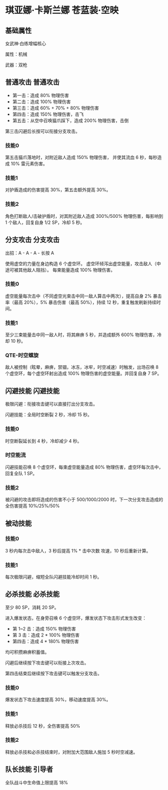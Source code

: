 # 琪亚娜·卡斯兰娜 苍蓝装·空映

## 基础属性

女武神·白练增幅核心

属性：机械

武器：双枪

## 普通攻击 普通攻击

* 第一击：造成 80% 物理伤害
* 第二击：造成 100% 物理伤害
* 第三击：造成 60% + 70% + 80% 物理伤害
* 第四击：造成 150% 物理伤害，击飞
* 第五击：从空中召唤猫爪踩下，造成 200% 物理伤害，击倒

第三击闪避后长按可以衔接分支攻击。

### 技能0

第五击猫爪落地时，对附近敌人造成 150% 物理伤害，
并使其流血 6 秒，每秒造成 10% 雷元素伤害。

### 技能1

对护盾造成的伤害提高 30%，第五击额外提高 30%。

### 技能2

角色打断敌人/击破护盾时，对其附近敌人造成 300%/500% 物理伤害，每影响到 1 个敌人，回复自身 1/2 SP，冷却 5 秒。

## 分支攻击 分支攻击

出招：A - A - A - 长按 A

使用虚空的力量在身边构造 6 个虚空环。
虚空环倾泻出虚空能量，攻击敌人（中途可被其他敌人阻挡）。
每束能量造成 100% 物理伤害。

### 技能0

虚空能量每次击中（不同虚空光束击中同一敌人算击中两次），提高自身 2% 暴击率（最高 20%），5% 暴击伤害（最高 50%），持续 12 秒，重复触发刷新持续时间。

### 技能1

至少三束能量击中同一敌人时，将其麻痹 5 秒，并造成额外 600% 物理伤害，冷却 10 秒。

### QTE-时空螺旋

敌人被控制（眩晕，麻痹，禁锢，冰冻，冰牢，时空减速）时触发，出场召唤 8 个虚空环，每个虚空环射出造成 100% 物理伤害的虚空能量。并回复自身 7 SP。

## 闪避技能 闪避技能

极限闪避：衔接攻击键可以直接打出分支攻击。

闪避技能：全局时空断裂 2 秒，冷却 15 秒。

### 技能0

时空断裂延长到 4 秒，冷却减少 4 秒。

### 时空能流

闪避技能召唤 8 个虚空环，每束虚空能量造成 80% 物理伤害，虚空环每次击中，回复全队 1 SP。

### 技能2

被闪避的攻击即将造成的伤害不小于 500/1000/2000 时，下一次分支攻击造成的全伤害提高 10%/25%/50%

## 被动技能

### 技能0

3 秒内每次击中敌人，3 秒后提高 1% * 击中次数 攻速，10 秒后重新计算。

### 技能1

每次极限闪避，缩短全队闪避技能冷却时间 1 秒。

## 必杀技能 必杀技能

至少 80 SP，消耗 20 SP。

进入爆发状态，在身旁召唤 6 个虚空环，爆发状态下攻击形式发生改变：

* 第 1~2 击：造成 150% 物理伤害
* 第 3 击：造成 2 * 100% 物理伤害
* 第四击：造成 4 * 180% 物理伤害

均可积攒麻痹积蓄值。

闪避后继续按下攻击键可以衔接上次攻击。

第四击结束后继续按下攻击键可以触发分支攻击。

### 技能0

爆发状态下攻击速度提高 30%，移动速度提高 30%。

### 技能1

释放必杀技后 12 秒，全伤害提高 50%

### 技能2

释放必杀技和必杀技结束时，对附加大范围敌人施加 5 秒时空减速。

## 队长技能 引导者

全队战斗中生命值上限提高 18%

